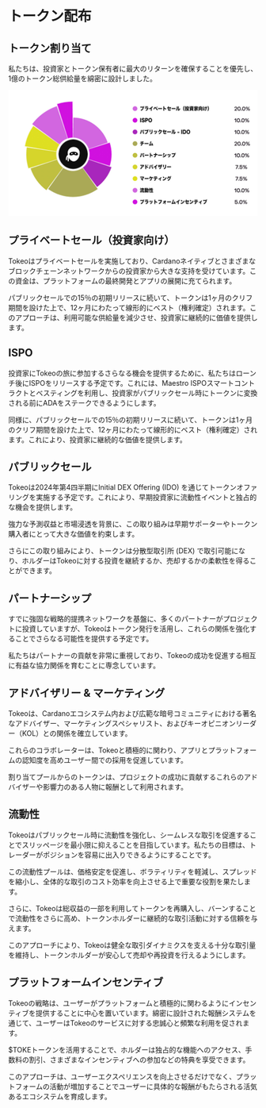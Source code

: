# **トークン配布**

## **トークン割り当て**

私たちは、投資家とトークン保有者に最大のリターンを確保することを優先し、1億のトークン総供給量を綿密に設計しました。

![](./images/Token-Allocation-jp.jpg)

## **プライベートセール（投資家向け）**

Tokeoはプライベートセールを実施しており、Cardanoネイティブとさまざまなブロックチェーンネットワークからの投資家から大きな支持を受けています。この資金は、プラットフォームの最終開発とアプリの展開に充てられます。

パブリックセールでの15％の初期リリースに続いて、トークンは1ヶ月のクリフ期間を設けた上で、12ヶ月にわたって線形的にベスト（権利確定）されます。このアプローチは、利用可能な供給量を減少させ、投資家に継続的に価値を提供します。


## **ISPO**
投資家にTokeoの旅に参加するさらなる機会を提供するために、私たちはローンチ後にISPOをリリースする予定です。これには、Maestro ISPOスマートコントラクトとベスティングを利用し、投資家がパブリックセール時にトークンに変換される前にADAをステークできるようにします。

同様に、パブリックセールでの15％の初期リリースに続いて、トークンは1ヶ月のクリフ期間を設けた上で、12ヶ月にわたって線形的にベスト（権利確定）されます。これにより、投資家に継続的な価値を提供します。

## **パブリックセール**
Tokeoは2024年第4四半期にInitial DEX Offering (IDO) を通じてトークンオファリングを実施する予定です。これにより、早期投資家に流動性イベントと独占的な機会を提供します。

強力な予測収益と市場浸透を背景に、この取り組みは早期サポーターやトークン購入者にとって大きな価値を約束します。

さらにこの取り組みにより、トークンは分散型取引所 (DEX) で取引可能になり、ホルダーはTokeoに対する投資を継続するか、売却するかの柔軟性を得ることができます。

## **パートナーシップ**
すでに強固な戦略的提携ネットワークを基盤に、多くのパートナーがプロジェクトに投資していますが、Tokeoはトークン発行を活用し、これらの関係を強化することでさらなる可能性を提供する予定です。

私たちはパートナーの貢献を非常に重視しており、Tokeoの成功を促進する相互に有益な協力関係を育むことに専念しています。

## **アドバイザリー & マーケティング**
Tokeoは、Cardanoエコシステム内および広範な暗号コミュニティにおける著名なアドバイザー、マーケティングスペシャリスト、およびキーオピニオンリーダー（KOL）との関係を確立しています。

これらのコラボレーターは、Tokeoと積極的に関わり、アプリとプラットフォームの認知度を高めユーザー間での採用を促進しています。

割り当てプールからのトークンは、プロジェクトの成功に貢献するこれらのアドバイザーや影響力のある人物に報酬として利用されます。

## **流動性**
Tokeoはパブリックセール時に流動性を強化し、シームレスな取引を促進することでスリッページを最小限に抑えることを目指しています。私たちの目標は、トレーダーがポジションを容易に出入りできるようにすることです。

この流動性プールは、価格安定を促進し、ボラティリティを軽減し、スプレッドを縮小し、全体的な取引のコスト効率を向上させる上で重要な役割を果たします。

さらに、Tokeoは総収益の一部を利用してトークンを再購入し、バーンすることで流動性をさらに高め、トークンホルダーに継続的な取引活動に対する信頼を与えます。

このアプローチにより、Tokeoは健全な取引ダイナミクスを支える十分な取引量を維持し、トークンホルダーが安心して売却や再投資を行えるようにします。

## **プラットフォームインセンティブ**
Tokeoの戦略は、ユーザーがプラットフォームと積極的に関わるようにインセンティブを提供することに中心を置いています。綿密に設計された報酬システムを通じて、ユーザーはTokeoのサービスに対する忠誠心と頻繁な利用を促されます。

$TOKEトークンを活用することで、ホルダーは独占的な機能へのアクセス、手数料の割引、さまざまなインセンティブへの参加などの特典を享受できます。

このアプローチは、ユーザーエクスペリエンスを向上させるだけでなく、プラットフォームの活動が増加することでユーザーに具体的な報酬がもたらされる活気あるエコシステムを育成します。